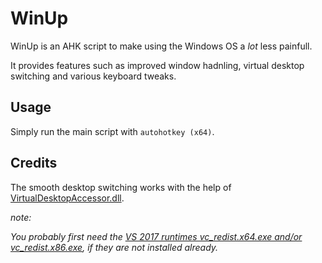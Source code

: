 # WinUp

WinUp is an AHK script to make using the Windows OS a *lot* less painfull.

It provides features such as improved window hadnling, virtual desktop switching and various keyboard tweaks.

## Usage

Simply run the main script with `autohotkey (x64)`.

## Credits

The smooth desktop switching works with the help of [VirtualDesktopAccessor.dll](https://github.com/Ciantic/VirtualDesktopAccessor/blob/master/README.markdown).

*note:*

*You probably first need the [VS 2017 runtimes vc_redist.x64.exe and/or vc_redist.x86.exe](https://support.microsoft.com/en-us/help/2977003/the-latest-supported-visual-c-downloads), if they are not installed already.*


